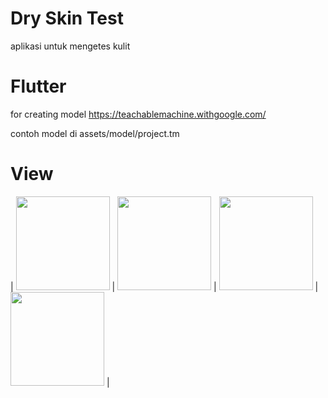 # Dry Skin Test 

aplikasi untuk mengetes kulit 

# Flutter

for creating model
https://teachablemachine.withgoogle.com/

contoh model di assets/model/project.tm

# View
| <img src="https://github.com/user-attachments/assets/7689b932-d935-4b1a-ab53-e847b50b7a51" width="150" /> | <img src="https://github.com/user-attachments/assets/44f54890-3a5d-4900-bc06-3cbc829c4fd3" width="150" /> | <img src="https://github.com/user-attachments/assets/a2a3045a-2dd7-486f-b933-ba98e5b737ab" width="150" /> | <img src="https://github.com/user-attachments/assets/fbe8558b-c722-4599-8f3f-bcd2dbfcea14" width="150" /> |
